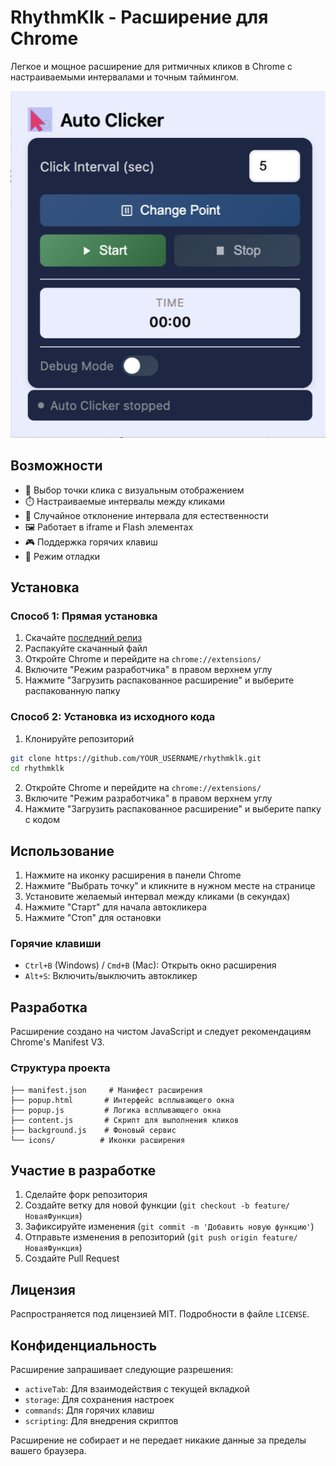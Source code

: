 # RhythmKlk - Расширение для Chrome

Легкое и мощное расширение для ритмичных кликов в Chrome с настраиваемыми интервалами и точным таймингом.

![Скриншот RhythmKlk](screenshot.png)

## Возможности

- 🎯 Выбор точки клика с визуальным отображением
- ⏱️ Настраиваемые интервалы между кликами
- 🔄 Случайное отклонение интервала для естественности
- 🖼️ Работает в iframe и Flash элементах
- 🎮 Поддержка горячих клавиш
- 🐛 Режим отладки

## Установка

### Способ 1: Прямая установка
1. Скачайте [последний релиз](../../releases/latest/download/rhythmklk.zip)
2. Распакуйте скачанный файл
3. Откройте Chrome и перейдите на `chrome://extensions/`
4. Включите "Режим разработчика" в правом верхнем углу
5. Нажмите "Загрузить распакованное расширение" и выберите распакованную папку

### Способ 2: Установка из исходного кода
1. Клонируйте репозиторий
```bash
git clone https://github.com/YOUR_USERNAME/rhythmklk.git
cd rhythmklk
```
2. Откройте Chrome и перейдите на `chrome://extensions/`
3. Включите "Режим разработчика" в правом верхнем углу
4. Нажмите "Загрузить распакованное расширение" и выберите папку с кодом

## Использование

1. Нажмите на иконку расширения в панели Chrome
2. Нажмите "Выбрать точку" и кликните в нужном месте на странице
3. Установите желаемый интервал между кликами (в секундах)
4. Нажмите "Старт" для начала автокликера
5. Нажмите "Стоп" для остановки

### Горячие клавиши
- `Ctrl+B` (Windows) / `Cmd+B` (Mac): Открыть окно расширения
- `Alt+S`: Включить/выключить автокликер

## Разработка

Расширение создано на чистом JavaScript и следует рекомендациям Chrome's Manifest V3.

### Структура проекта
```
├── manifest.json     # Манифест расширения
├── popup.html       # Интерфейс всплывающего окна
├── popup.js         # Логика всплывающего окна
├── content.js       # Скрипт для выполнения кликов
├── background.js    # Фоновый сервис
└── icons/          # Иконки расширения
```

## Участие в разработке

1. Сделайте форк репозитория
2. Создайте ветку для новой функции (`git checkout -b feature/НоваяФункция`)
3. Зафиксируйте изменения (`git commit -m 'Добавить новую функцию'`)
4. Отправьте изменения в репозиторий (`git push origin feature/НоваяФункция`)
5. Создайте Pull Request

## Лицензия

Распространяется под лицензией MIT. Подробности в файле `LICENSE`.

## Конфиденциальность

Расширение запрашивает следующие разрешения:
- `activeTab`: Для взаимодействия с текущей вкладкой
- `storage`: Для сохранения настроек
- `commands`: Для горячих клавиш
- `scripting`: Для внедрения скриптов

Расширение не собирает и не передает никакие данные за пределы вашего браузера. 